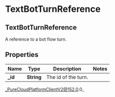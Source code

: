 # TextBotTurnReference

## TextBotTurnReference
A reference to a bot flow turn.

## Properties

|Name | Type | Description | Notes|
|------------ | ------------- | ------------- | -------------|
| **_id** | **String** | The id of the turn. | |



_PureCloudPlatformClientV2@152.0.0_
